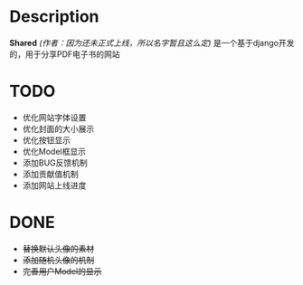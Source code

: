 # Description
**Shared** _(作者：因为还未正式上线，所以名字暂且这么定)_ 是一个基于django开发的，用于分享PDF电子书的网站

# TODO 
* 优化网站字体设置
* 优化封面的大小展示
* 优化按钮显示
* 优化Model框显示
* 添加BUG反馈机制
* 添加贡献值机制
* 添加网站上线进度

# DONE 
* ~~替换默认头像的素材~~
* ~~添加随机头像的机制~~
* ~~完善用户Model的显示~~

